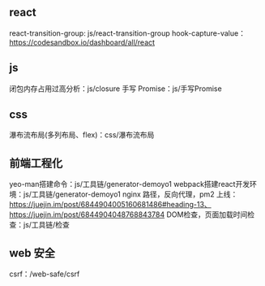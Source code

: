 ## react
react-transition-group: js/react-transition-group
hook-capture-value：https://codesandbox.io/dashboard/all/react

## js
闭包内存占用过高分析：js/closure
手写 Promise：js/手写Promise

## css
瀑布流布局(多列布局、flex)：css/瀑布流布局


## 前端工程化
yeo-man搭建命令：js/工具链/generator-demoyo1
webpack搭建react开发环境：js/工具链/generator-demoyo1
nginx 路径，反向代理，pm2 上线：https://juejin.im/post/6844904005160681486#heading-13、https://juejin.im/post/6844904048768843784
DOM检查，页面加载时间检查：js/工具链/检查


## web 安全

csrf：/web-safe/csrf